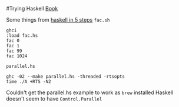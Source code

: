 #Trying Haskell
[Book](http://book.realworldhaskell.org/)  

Some things from [haskell in 5 steps](https://wiki.haskell.org/Haskell_in_5_steps)
`fac.sh`
```
ghci  
:load fac.hs  
fac 0  
fac 1  
fac 99  
fac 1024
```
`parallel.hs`  
```
ghc -02 --make parallel.hs -threaded -rtsopts
time ./A +RTS -N2
```
Couldn't get the parallel.hs example to work as `brew` installed Haskell doesn't seem to have `Control.Parallel`

